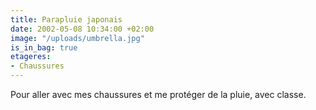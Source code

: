```yaml
---
title: Parapluie japonais
date: 2002-05-08 10:34:00 +02:00
image: "/uploads/umbrella.jpg"
is_in_bag: true
etageres:
- Chaussures
---
```


Pour aller avec mes chaussures et me protéger de la pluie, avec classe.
